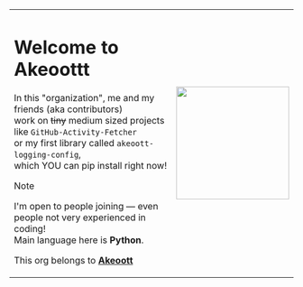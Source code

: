 <table>
<tr>
<td>

# Welcome to **Akeoottt**  
In this "organization", me and my friends (aka contributors)<br>
work on ~~tiny~~ medium sized projects like `GitHub-Activity-Fetcher`<br>
or my first library called `akeoott-logging-config`,<br>
which YOU can pip install right now!

> [!NOTE]
> I'm open to people joining — even people not very experienced in coding!<br>
> Main language here is **Python**.

This org belongs to [**Akeoott**](https://github.com/Akeoott)

</td>
<td>

<img src="https://github.com/user-attachments/assets/1547e5ea-3466-4d15-83cf-3761712aa741" width="200" />

</td>
</tr>
</table>

